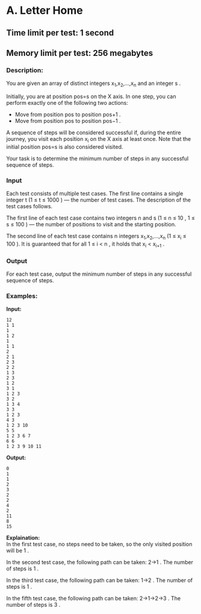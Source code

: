 # A. Letter Home
## Time limit per test: 1 second
## Memory limit per test: 256 megabytes
### Description:
You are given an array of distinct integers x<sub>1</sub>,x<sub>2</sub>,…,x<sub>n</sub>
 and an integer s
.

Initially, you are at position pos=s
 on the X
 axis. In one step, you can perform exactly one of the following two actions:
- Move from position pos
 to position pos+1
.
- Move from position pos
 to position pos−1
.

A sequence of steps will be considered successful if, during the entire journey, you visit each position x<sub>i</sub>
 on the X
 axis at least once. Note that the initial position pos=s
 is also considered visited.

Your task is to determine the minimum number of steps in any successful sequence of steps.

### Input
Each test consists of multiple test cases. The first line contains a single integer t
 (1 ≤ t ≤ 1000
) — the number of test cases. The description of the test cases follows.

The first line of each test case contains two integers n
 and s
 (1 ≤ n ≤ 10
, 1 ≤ s ≤ 100
) — the number of positions to visit and the starting position.

The second line of each test case contains n
 integers x<sub>1</sub>,x<sub>2</sub>,…,x<sub>n</sub>
 (1 ≤ x<sub>i</sub> ≤ 100
). It is guaranteed that for all 1 ≤ i < n
, it holds that x<sub>i</sub> < x<sub>i+1</sub>
.

### Output
For each test case, output the minimum number of steps in any successful sequence of steps.

### Examples:
**Input:**
```
12
1 1
1
1 2
1
1 1
2
2 1
2 3
2 2
1 3
2 3
1 2
3 1
1 2 3
3 2
1 3 4
3 3
1 2 3
4 3
1 2 3 10
5 5
1 2 3 6 7
6 6
1 2 3 9 10 11
```
**Output:**
```
0
1
1
2
3
2
2
4
2
11
8
15
```
**Explaination:**  
In the first test case, no steps need to be taken, so the only visited position will be 1
.

In the second test case, the following path can be taken: 2→1
. The number of steps is 1
.

In the third test case, the following path can be taken: 1→2
. The number of steps is 1
.

In the fifth test case, the following path can be taken: 2→1→2→3
. The number of steps is 3
.